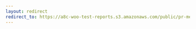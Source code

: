 ```yaml
---
layout: redirect
redirect_to: https://a8c-woo-test-reports.s3.amazonaws.com/public/pr-merge/43251/api/index.html
---
```

